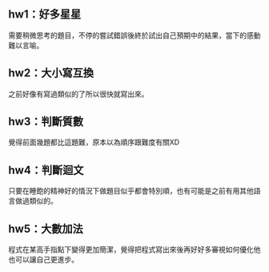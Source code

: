 ## hw1：好多星星

需要稍微思考的題目，不停的嘗試錯誤後終於試出自己預期中的結果，當下的感動難以言喻。

## hw2：大小寫互換

之前好像有寫過類似的了所以很快就寫出來。

## hw3：判斷質數

覺得前面幾題都比這題難，原本以為順序跟難度有關XD

## hw4：判斷迴文

只要在睡飽的精神好的情況下做題目似乎都會特別順，也有可能是之前有用其他語言做過類似的。

## hw5：大數加法

程式在某高手指點下變得更加簡潔，覺得把程式寫出來後再好好多審視如何優化他也可以讓自己更進步。

